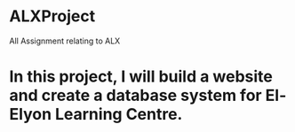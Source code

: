 # ALXProject

All Assignment relating to ALX

# In this project, I will build a website and create a database system for El-Elyon Learning Centre.
